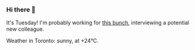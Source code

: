 ### Hi there :wave:

It's Tuesday! I'm probably working for [this bunch](https://github.com/kohofinancial), interviewing a potential new colleague.

Weather in Toronto: sunny, at +24°C.
